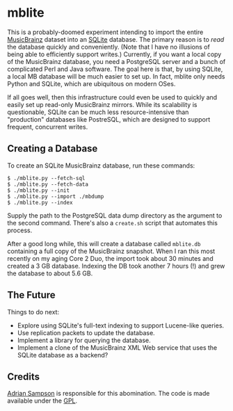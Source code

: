 mblite
======

This is a probably-doomed experiment intending to import the entire
[MusicBrainz][mb] dataset into an [SQLite][sqlite] database. The primary reason
is to *read* the database quickly and conveniently. (Note that I have no
illusions of being able to efficiently support writes.) Currently, if you want
a local copy of the MusicBrainz database, you need a PostgreSQL server and a
bunch of complicated Perl and Java software. The goal here is that, by using
SQLite, a local MB database will be much easier to set up. In fact, mblite only
needs Python and SQLite, which are ubiquitous on modern OSes.

If all goes well, then this infrastructure could even be used to quickly and
easily set up read-only MusicBrainz mirrors. While its scalability is
questionable, SQLite can be much less
resource-intensive than "production" databases like PostreSQL, which are
designed to support frequent, concurrent writes.

[mb]: http://musicbrainz.org/
[sqlite]: http://sqlite.org/

Creating a Database
-------------------

To create an SQLite MusicBrainz database, run these commands:

    $ ./mblite.py --fetch-sql
    $ ./mblite.py --fetch-data
    $ ./mblite.py --init
    $ ./mblite.py --import ./mbdump
    $ ./mblite.py --index

Supply the path to the PostgreSQL data dump directory as the argument to the
second command. There's also a `create.sh` script that automates this process.

After a good long while, this will create a database called `mblite.db`
containing a full copy of the MusicBrainz snapshot. When I ran this most
recently on my aging Core 2 Duo, the import took about 30 minutes
and created a 3 GB database. Indexing the DB took another 7 hours (!) and
grew the database to about 5.6 GB.

[mbdownload]: http://ftp.musicbrainz.org/pub/musicbrainz/data/fullexport/

The Future
----------

Things to do next:

  * Explore using SQLite's full-text indexing to support Lucene-like queries.
  * Use replication packets to update the database.
  * Implement a library for querying the database.
  * Implement a clone of the MusicBrainz XML Web service that uses the SQLite
    database as a backend?

Credits
-------

[Adrian Sampson][adrian] is responsible for this abomination. The code is
made available under the [GPL][gpl].

[adrian]: mailto:adrian@radbox.org
[gpl]: http://www.gnu.org/licenses/gpl.html

